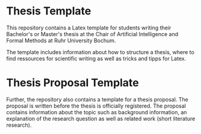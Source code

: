 # Thesis Template

This repository contains a Latex template for students writing their Bachelor's or Master's thesis at the Chair of Artificial Intelligence and Formal Methods at Ruhr University Bochum.

The template includes information about how to structure a thesis, where to find ressources for scientific writing as well as tricks and tipps for Latex.


# Thesis Proposal Template

Further, the repository also contains a template for a thesis proposal. The proposal is written before the thesis is officially registered. The proposal contains information about the topic such as background information, an explanation of the research question as well as related work (short literature research).
